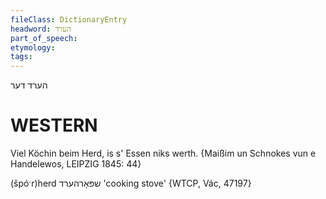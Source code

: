 ```yaml
---
fileClass: DictionaryEntry
headword: הערד
part_of_speech: 
etymology: 
tags: 
---
```

הערד
דער

WESTERN
========

Viel Köchin beim Herd, is s' Essen niks werth.
{Maißim un Schnokes vun e Handelewos, LEIPZIG 1845: 44}

(špóˑr)herd שפּאָרהערד 'cooking stove' {WTCP, Vác, 47197}